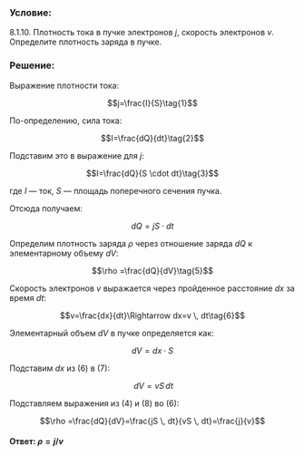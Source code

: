 ###  Условие: 

$8.1.10.$ Плотность тока в пучке электронов $j$, скорость электронов $v$. Определите плотность заряда в пучке.

###  Решение: 

Выражение плотности тока:

$$j=\frac{I}{S}\tag{1}$$

По-определению, сила тока:

$$I=\frac{dQ}{dt}\tag{2}$$

Подставим это в выражение для $j$:

$$I=\frac{dQ}{S \cdot dt}\tag{3}$$ 

где $I$ — ток, $S$ — площадь поперечного сечения пучка.

Отсюда получаем:

$$dQ=jS \cdot dt\tag{4}$$

Определим плотность заряда $\rho$ через отношение заряда $dQ$ к элементарному объему $dV$:

$$\rho =\frac{dQ}{dV}\tag{5}$$

Скорость электронов $v$ выражается через пройденное расстояние $dx$ за время $dt$:

$$v=\frac{dx}{dt}\Rightarrow dx=v \, dt\tag{6}$$

Элементарный объем $dV$ в пучке определяется как:

$$dV = dx \cdot S \tag{7}$$

Подставим $dx$ из $(6)$ в $(7)$:

$$\;dV=vS \, dt\tag{8}$$


Подставляем выражения из $(4)$ и $(8)$ во $(6)$:

$$\rho =\frac{dQ}{dV}=\frac{jS \, dt}{vS \, dt}=\frac{j}{v}$$

####  Ответ: $\rho = j/v$ 